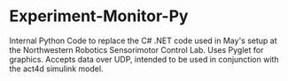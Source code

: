 # Experiment-Monitor-Py

Internal Python Code to replace the C# .NET code used in May's setup at the Northwestern Robotics Sensorimotor Control Lab. Uses Pyglet for graphics. Accepts data over UDP, intended to be used in conjunction with the act4d simulink model. 
